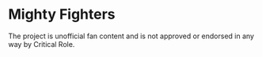 # Mighty Fighters

The project is unofficial fan content and is not approved or endorsed in any way by Critical Role.
